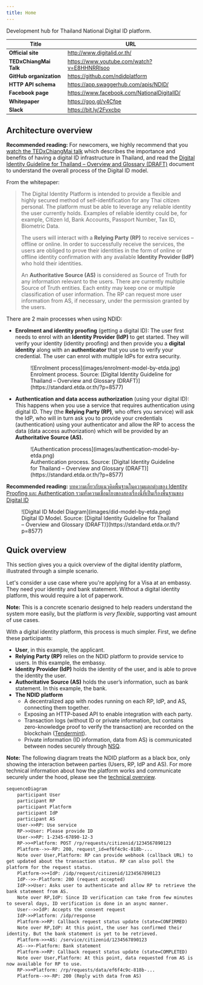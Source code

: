 ```yaml
---
title: Home
---
```


Development hub for Thailand National Digital ID platform.

| Title                   | URL                                           |
| ----------------------- | --------------------------------------------- |
| **Official site**       | <http://www.digitalid.or.th/>                 |
| **TEDxChiangMai Talk**  | <https://www.youtube.com/watch?v=E8HHNRRlsoo> |
| **GitHub organization** | <https://github.com/ndidplatform>             |
| **HTTP API schema**     | <https://app.swaggerhub.com/apis/NDID/>       |
| **Facebook page**       | <https://www.facebook.com/NationalDigitalID/> |
| **Whitepaper**          | <https://goo.gl/v4Cfpe>                       |
| **Slack**               | <https://bit.ly/2Fvxcbp>                      |

## Architecture overview

<div markdown="1" class="flash mb-3">

**Recommended reading:** For newcomers, we highly recommend that you [watch the TEDxChiangMai talk](https://www.youtube.com/watch?v=E8HHNRRlsoo) which describes the importance and benefits of having a digital ID infrastructure in Thailand, and read the [Digital Identity Guideline for Thailand – Overview and Glossary (DRAFT)](https://standard.etda.or.th/?p=8577) document to understand the overall process of the Digital ID model.

</div>

From the whitepaper:

> The Digital Identity Platform is intended to provide a flexible and highly
> secured method of self-identification for any Thai citizen personal. The
> platform must be able to leverage any reliable identity the user currently
> holds. Examples of reliable identity could be, for example, Citizen Id, Bank
> Accounts, Passport Number, Tax ID, Biometric Data.
>
> The users will interact with a **Relying Party (RP)** to receive services –
> offline or online. In order to successfully receive the services, the users
> are obliged to prove their identities in the form of online or offline
> identity confirmation with any available **Identity Provider (IdP)** who hold
> their identities.
>
> An **Authoritative Source (AS)** is considered as Source of Truth for any
> information relevant to the users. There are currently multiple Source of
> Truth entities. Each entity may keep one or multiple classification of user
> information. The RP can request more user information from AS, if necessary,
> under the permission granted by the users.

There are 2 main processes when using NDID:

- **Enrolment and identity proofing** (getting a digital ID): The user first needs to enrol with an **Identity Provider (IdP)** to get started. They will verify your identity (identity proofing) and then provide you a **digital identity** along with an **authenticator** that you use to verify your credential. The user can enrol with multiple IdPs for extra security.

  <figure>
    <span markdown="span">![Enrolment process](images/enrolment-model-by-etda.jpg)</span>
    <figcaption markdown="span">
      Enrolment process. Source: [Digital Identity Guideline for Thailand – Overview and Glossary (DRAFT)](https://standard.etda.or.th/?p=8577)
    </figcaption>
  </figure>

- **Authentication and data access authorization** (using your digital ID): This happens when you use a service that requires authentication using digital ID. They (the **Relying Party (RP)**, who offers you service) will ask the IdP, who will in turn ask you to provide your credentials (authentication) using your authenticator and allow the RP to access the data (data access authorization) which will be provided by an **Authoritative Source (AS).**

  <figure>
    <span markdown="span">![Authentication process](images/authentication-model-by-etda.png)</span>
    <figcaption markdown="span">
      Authentication process. Source: [Digital Identity Guideline for Thailand – Overview and Glossary (DRAFT)](https://standard.etda.or.th/?p=8577)
    </figcaption>
  </figure>

<div markdown="1" class="flash mb-3">

**Recommended reading:** [บทความเกี่ยวกับแนวคิดพื้นฐานในความแตกต่างของ Identity Proofing และ Authentication รวมทั้งความเชื่อมโยงของสองเรื่องนี้ที่เป็นเรื่องพื้นฐานของ Digital ID](https://narudomr.blogspot.com/2018/02/identity-proofing-authentication.html)

</div>

<figure>
  <span markdown="span">![Digital ID Model Diagram](images/did-model-by-etda.png)</span>
  <figcaption markdown="span">
    Digital ID Model. Source: [Digital Identity Guideline for Thailand – Overview and Glossary (DRAFT)](https://standard.etda.or.th/?p=8577)
  </figcaption>
</figure>

## Quick overview

This section gives you a quick overview of the digital identity platform, illustrated through a simple scenario.

Let's consider a use case where you're applying for a Visa at an embassy. They need your identity and bank statement. Without a digital identity platform, this would require a lot of paperwork.

<div markdown="1" class="flash mb-3">

**Note:** This is a concrete scenario designed to help readers understand the system more easily, but the platform is _very flexible_, supporting vast amount of use cases.

</div>

With a digital identity platform, this process is much simpler.
First, we define these participants:

- **User**, in this example, the applicant.
- **Relying Party (RP)** relies on the NDID platform to provide service to users. In this example, the embassy.
- **Identity Provider (IdP)** holds the identity of the user, and is able to prove the identity the user.
- **Authoritative Source (AS)** holds the user’s information, such as bank statement. In this example, the bank.
- **The NDID platform**
    - A decentralized app with nodes running on each RP, IdP, and AS, connecting them together.
    - Exposing an HTTP-based API to enable integration with each party.
    - Transaction logs (without ID or private information, but contains zero-knowledge proof to verify the transaction) are recorded on the blockchain ([Tendermint](https://tendermint.com/)).
    - Private information (ID information, data from AS) is communicated between nodes securely through [NSQ](http://nsq.io/).

<div markdown="1" class="flash mb-3">

**Note:** The following diagram treats the NDID platform as a black box, only showing the interaction between parties (Users, RP, IdP and AS). For more technical information about how the platform works and communicate securely under the hood, please see the [technical overview](technical-overview.html).

</div>

```mermaid
sequenceDiagram
    participant User
    participant RP
    participant Platform
    participant IdP
    participant AS
    User->>RP: Use service
    RP->>User: Please provide ID
    User->>RP: 1-2345-67890-12-3
    RP->>+Platform: POST /rp/requests/citizenid/1234567890123
    Platform-->>-RP: 200, request_id=ef6f4c9c-818b-...
    Note over User,Platform: RP can provide webhook (callback URL) to get updated about the transaction status. RP can also poll the platform for the request status.
    Platform->>+IdP: /idp/request/citizenid/1234567890123
    IdP-->>-Platform: 200 (request accepted)
    IdP->>User: Asks user to authenticate and allow RP to retrieve the bank statement from AS.
    Note over RP,IdP: Since ID verification can take from few minutes to several days, ID verification is done in an async manner.
    User-->>IdP: Accepts the consent request
    IdP->>Platform: /idp/response
    Platform->>RP: Callback request status update (state=CONFIRMED)
    Note over RP,IdP: At this point, the user has confirmed their identity. But the bank statement is yet to be retrieved.
    Platform->>+AS: /service/citizenid/1234567890123
    AS-->>-Platform: Bank statement
    Platform->>RP: Callback request status update (state=COMPLETED)
    Note over User,Platform: At this point, data requested from AS is now available for RP to use.
    RP->>+Platform: /rp/requests/data/ef6f4c9c-818b-...
    Platform-->>-RP: 200 (Reply with data from AS)
```
